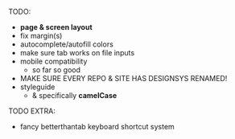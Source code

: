 TODO:
 - **page & screen layout**
 - fix margin(s)
 - autocomplete/autofill colors
 - make sure tab works on file inputs
 - mobile compatibility
   - so far so good
 - MAKE SURE EVERY REPO & SITE HAS DESIGNSYS RENAMED!
 - styleguide
    - & specifically **camelCase**

TODO EXTRA:
 - fancy betterthantab keyboard shortcut system

